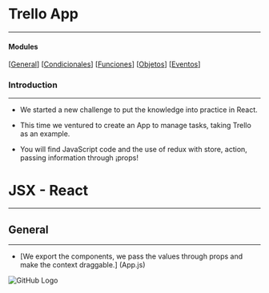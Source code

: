 # Trello App
---

#### Modules
[[General](#App.js)] [[Condicionales](#condicionales)] [[Funciones](#funciones)] [[Objetos](#objetos)] [[Eventos](#eventos)]


### Introduction
----

- We started a new challenge to put the knowledge into practice in React.

- This time we ventured to create an App to manage tasks, taking Trello as an example.

- You will find JavaScript code and the use of redux with store, action, passing information through ¡props!

# JSX - React
---
## General
---
- [We export the components, we pass the values ​​through props and make the context draggable.] (App.js)









![GitHub Logo](https://github.com/2020-JAUG/website-grid/blob/master/img/faviconYellow.png?raw=true)